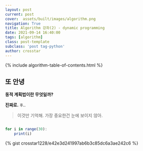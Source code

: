 ```yaml
---
layout: post
current: post
cover:  assets/built/images/algorithm.png
navigation: True
title: Algorithm 강좌(2) - dynamic programming
date: 2021-09-14 16:40:00
tags: [algorithm]
class: post-template
subclass: 'post tag-python'
author: crosstar
---
```


{% include algorithm-table-of-contents.html %}
## 또 안녕
__동적 계획법이란 무엇일까?__

**진짜로.**
`후`..

> 이것만 기억해. 가장 중요한건 눈에 보이지 않아.

~~~javascript

for i in range(30):
    print(i)
~~~

{% gist crosstar1228/e42e3d241997ab6b3c85dc6a3ae242c6 %}